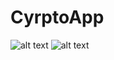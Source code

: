 # CyrptoApp
![alt text](hhttps://i.ibb.co/RysCFQD/hb.png)
![alt text](https://i.ibb.co/zGXL8N4/adasd.png)
